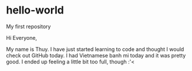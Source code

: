 # hello-world
My first repository

Hi Everyone,

My name is Thuy. I have just started learning to code and thought I would check out GitHub today.
I had Vietnamese banh mi today and it was pretty good. I ended up feeling a little bit too full, though :'<
